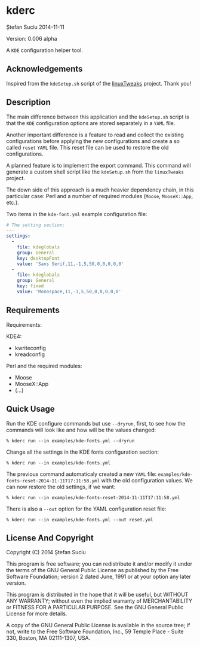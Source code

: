 kderc
=====
Ștefan Suciu
2014-11-11

Version: 0.006 alpha

A `KDE` configuration helper tool.


Acknowledgements
----------------

Inspired from the `kdeSetup.sh` script of the
[linuxTweaks](https://github.com/ryanpcmcquen/linuxTweaks) project.
Thank you!


Description
-----------

The main difference between this application and the `kdeSetup.sh`
script is that the `KDE` configuration options are stored separately
in a `YAML` file.

Another important difference is a feature to read and collect the
existing configurations before applying the new configurations and
create a so called `reset` `YAML` file.  This reset file can be used to
restore the old configurations.

A planned feature is to implement the export command.  This command
will generate a custom shell script like the `kdeSetup.sh` from the
`linuxTweaks` project.

The down side of this approach is a much heavier dependency chain, in
this particular case: Perl and a number of required modules (`Moose`,
`MooseX::App`, etc.).

Two items in the `kde-font.yml` example configuration file:


```YAML
# The setting section:
---
settings:
  -
    file: kdeglobals
    group: General
    key: desktopFont
    value: 'Sans Serif,11,-1,5,50,0,0,0,0,0'
  -
    file: kdeglobals
    group: General
    key: fixed
    value: 'Monospace,11,-1,5,50,0,0,0,0,0'
```


Requirements
------------

Requirements:

KDE4:
- kwriteconfig
- kreadconfig

Perl and the required modules:
- Moose
- MooseX::App
- (...)


Quick Usage
-----------

Run the KDE configure commands but use `--dryrun`, first, to see how
the commands will look like and how will be the values changed:

```
% kderc run --in examples/kde-fonts.yml --dryrun
```

Change all the settings in the KDE fonts configuration section:

```
% kderc run --in examples/kde-fonts.yml
```

The previous command automaticaly created a new `YAML` file:
`examples/kde-fonts-reset-2014-11-11T17:11:58.yml` with the old
configuration values.  We can now restore the old settings, if we
want:

```
% kderc run --in examples/kde-fonts-reset-2014-11-11T17:11:58.yml
```

There is also a `--out` option for the YAML configuration reset file:

```
% kderc run --in examples/kde-fonts.yml --out reset.yml
```

License And Copyright
---------------------

Copyright (C) 2014 Ștefan Suciu

This program is free software; you can redistribute it and/or modify
it under the terms of the GNU General Public License as published by
the Free Software Foundation; version 2 dated June, 1991 or at your option
any later version.

This program is distributed in the hope that it will be useful,
but WITHOUT ANY WARRANTY; without even the implied warranty of
MERCHANTABILITY or FITNESS FOR A PARTICULAR PURPOSE.  See the
GNU General Public License for more details.

A copy of the GNU General Public License is available in the source tree;
if not, write to the Free Software Foundation, Inc.,
59 Temple Place - Suite 330, Boston, MA 02111-1307, USA.
